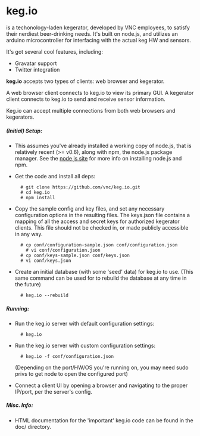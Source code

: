 # **keg.io**
is a techonology-laden kegerator, developed by VNC employees, to
satisfy their nerdiest beer-drinking needs.  It's built on node.js, and utilizes
an arduino microcontroller for interfacing with the actual keg HW and sensors.

It's got several cool features, including:

 * Gravatar support
 * Twitter integration

**keg.io** accepts two types of clients: web browser and kegerator.

A web browser client connects to keg.io to view its primary GUI.
A kegerator client connects to keg.io to send and receive sensor information.

Keg.io can accept multiple connections from both web browsers and kegerators.

##### (Initial) Setup:

- This assumes you've already installed a working copy of node.js, that is relatively recent (>= v0.6), along with npm, the node.js package manager.  See the [node js site](http://nodejs.org/) for more info on installing node.js and npm.

- Get the code and install all deps:

        # git clone https://github.com/vnc/keg.io.git
	    # cd keg.io
	    # npm install

- Copy the sample config and key files, and set any necessary configuration options in the resulting files.
  The keys.json file contains a mapping of all the access and secret keys for authorized kegerator clients.
  This file should not be checked in, or made publicly accessible in any way.

        # cp conf/configuration-sample.json conf/configuration.json
	      # vi conf/configuration.json
        # cp conf/keys-sample.json conf/keys.json
        # vi conf/keys.json

- Create an initial database (with some 'seed' data) for keg.io to use.  (This same command can be used for to rebuild the database at any time in the future)

		# keg.io --rebuild

##### Running:
- Run the keg.io server with default configuration settings:

		# keg.io

- Run the keg.io server with custom configuration settings:

		# keg.io -f conf/configuration.json

  (Depending on the port/HW/OS you're running on, you may need sudo privs to get node to open the configured port)

- Connect a client UI by opening a browser and navigating to the proper IP/port, per the server's config.

##### Misc. Info:
- HTML documentation for the 'important' keg.io code can be found in the doc/ directory.
